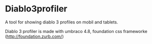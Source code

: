 Diablo3profiler
===============

A tool for showing diablo 3 profiles on mobil and tablets.

Diablo 3 profiler is made with umbraco 4.8, foundation css frameworke (http://foundation.zurb.com/)